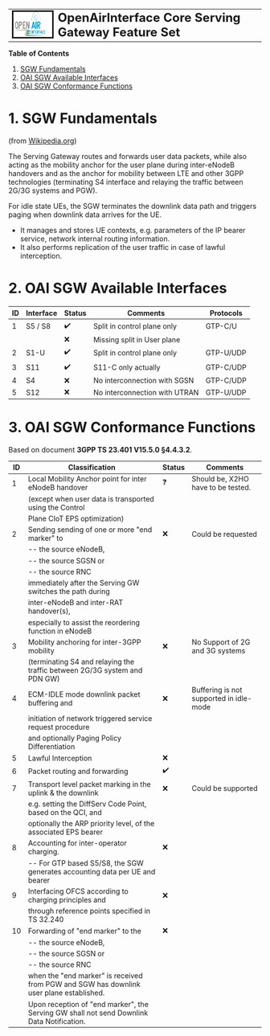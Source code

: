 <table style="border-collapse: collapse; border: none;">
  <tr style="border-collapse: collapse; border: none;">
    <td style="border-collapse: collapse; border: none;">
      <a href="http://www.openairinterface.org/">
         <img src="./images/oai_final_logo.png" alt="" border=3 height=50 width=150>
         </img>
      </a>
    </td>
    <td style="border-collapse: collapse; border: none; vertical-align: center;">
      <b><font size = "5">OpenAirInterface Core Serving Gateway Feature Set</font></b>
    </td>
  </tr>
</table>

**Table of Contents**

1. [SGW Fundamentals](#1-sgw-fundamentals)
2. [OAI SGW Available Interfaces](#2-oai-sgw-available-interfaces)
3. [OAI SGW Conformance Functions](#3-oai-sgw-conformance-functions)

# 1. SGW Fundamentals #

(from [Wikipedia.org](https://en.wikipedia.org/wiki/System_Architecture_Evolution))

The Serving Gateway routes and forwards user data packets, while also acting as the mobility anchor for the user plane during inter-eNodeB handovers and as the anchor for mobility between LTE and other 3GPP technologies (terminating S4 interface and relaying the traffic between 2G/3G systems and PGW).

For idle state UEs, the SGW terminates the downlink data path and triggers paging when downlink data arrives for the UE.

*  It manages and stores UE contexts, e.g. parameters of the IP bearer service, network internal routing information.
*  It also performs replication of the user traffic in case of lawful interception. 

# 2. OAI SGW Available Interfaces #

| **ID** | **Interface** | **Status**         | **Comments**                                   | **Protocols** |
| ------ | ------------- | ------------------ | ---------------------------------------------- | ------------- |
| 1      | S5 / S8       | :heavy_check_mark: | Split in control plane only                    | GTP-C/U       |
|        |               | :x:                | Missing split in User plane                    |               |
| 2      | S1-U          | :heavy_check_mark: | Split in control plane only                    | GTP-U/UDP     |
| 3      | S11           | :heavy_check_mark: | S11-C only actually                            | GTP-C/UDP     |
| 4      | S4            | :x:                | No interconnection with SGSN                   | GTP-C/UDP     |
| 5      | S12           | :x:                | No interconnection with UTRAN                  | GTP-U/UDP     |

# 3. OAI SGW Conformance Functions #

Based on document **3GPP TS 23.401 V15.5.0 §4.4.3.2**.

| **ID** | **Classification**                                           | **Status**         | **Comments**                                   |
| ------ | ------------------------------------------------------------ | ------------------ | ---------------------------------------------- |
| 1      | Local Mobility Anchor point for inter eNodeB handover        | :question:         | Should be, X2HO have to be tested.             |
|        | (except when user data is transported using the Control      |                    |                                                |
|        |   Plane CIoT EPS optimization)                               |                    |                                                |
| 2      | Sending sending of one or more "end marker" to               | :x:                | Could be requested                             |
|        | -- the source eNodeB,                                        |                    |                                                |
|        | -- the source SGSN or                                        |                    |                                                |
|        | -- the source RNC                                            |                    |                                                |
|        | immediately after the Serving GW switches the path during    |                    |                                                |
|        | inter-eNodeB and inter-RAT handover(s),                      |                    |                                                |
|        | especially to assist the reordering function in eNodeB       |                    |                                                |
| 3      | Mobility anchoring for inter-3GPP mobility                   | :x:                | No Support of 2G and 3G systems                |
|        | (terminating S4 and relaying the traffic between 2G/3G system and PDN GW) |       |                                                |
| 4      | ECM-IDLE mode downlink packet buffering and                  | :x:                | Buffering is not supported in idle-mode        |
|        |  initiation of network triggered service request procedure   |                    |                                                |
|        |  and optionally Paging Policy Differentiation                |                    |                                                |
| 5      | Lawful Interception                                          | :x:                |                                                |
| 6      | Packet routing and forwarding                                | :heavy_check_mark: |                                                |
| 7      | Transport level packet marking in the uplink & the downlink  | :x:                | Could be supported                             |
|        |  e.g. setting the DiffServ Code Point, based on the QCI, and |                    |                                                |
|        |  optionally the ARP priority level, of the associated EPS bearer |                |                                                |
| 8      | Accounting for inter-operator charging.                      | :x:                |                                                |
|        | -- For GTP based S5/S8, the SGW generates accounting data per UE and bearer |     |                                                |
| 9      | Interfacing OFCS according to charging principles and        | :x:                |                                                |
|        |   through reference points specified in TS 32.240            |                    |                                                |
| 10     | Forwarding of "end marker" to the                            | :x:                |                                                |
|        | -- the source eNodeB,                                        |                    |                                                |
|        | -- the source SGSN or                                        |                    |                                                |
|        | -- the source RNC                                            |                    |                                                |
|        | when the "end marker" is received from PGW and SGW has downlink user plane established. | |                                        |
|        | Upon reception of "end marker", the Serving GW shall not send Downlink Data Notification. | |                                      |
